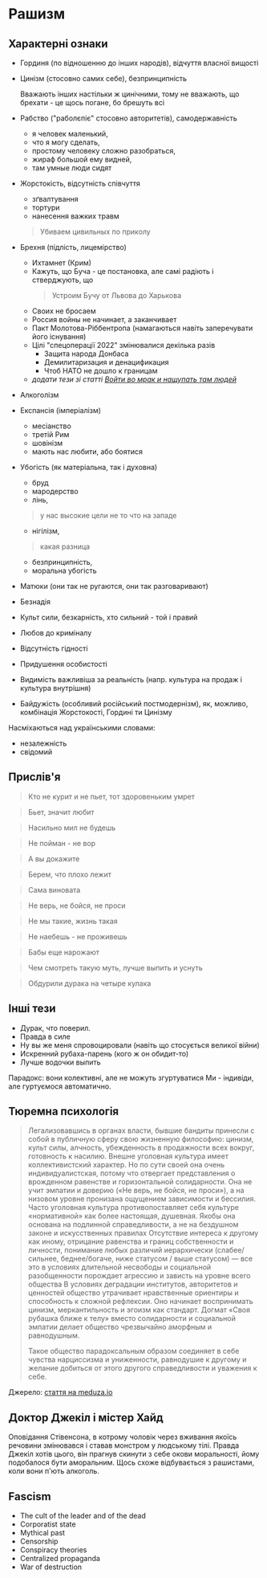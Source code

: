 # Рашизм

## Характерні ознаки

 - Гординя (по відношенню до інших народів), відчуття власної вищості
 - Цинізм (стосовно самих себе), безпринципність

   Вважають інших настільки ж цинічними, тому не вважають, що брехати - це щось погане, бо брешуть всі
 
 - Рабство ("раболєпіє" стосовно авторитетів), самодержавність
   - я человек маленький, 
   - что я могу сделать, 
   - простому человеку сложно разобраться, 
   - жираф большой ему видней, 
   - там умные люди сидят
 - Жорстокість, відсутність співчуття
   - зґвалтування
   - тортури
   - нанесення важких травм
   > Убиваем цивильных по приколу
 - Брехня (підлість, лицемірство)
   - Ихтамнет (Крим)
   - Кажуть, що Буча - це постановка, але самі радіють і стверджують, що 
     > Устроим Бучу от Львова до Харькова
   - Своих не бросаем
   - Россия войны не начинает, а заканчивает
   - Пакт Молотова-Ріббентропа (намагаються навіть заперечувати його існування)
   - Цілі "спецоперації 2022" змінювалися декілька разів
     - Защита народа Донбаса
     - Демилитаризация и денацификация
     - Чтоб НАТО не дошло к границам
   - _додати тези зі статті [Войти во мрак и нащупать там людей](https://meduza.io/feature/2022/04/24/voyti-vo-mrak-i-naschupat-v-nem-lyudey)_
 - Алкоголізм
 - Експансія (імперіалізм)
   - месіанство
   - третій Рим
   - шовінізм
   - мають нас любити, або боятися
 - Убогість (як матеріальна, так і духовна)
   - бруд
   - мародерство
   - лінь, 
   > у нас высокие цели не то что на западе
   - нігілізм, 
   > какая разница
   - безпринципність, 
   - моральна убогість
 - Матюки (они так не ругаются, они так разговаривают)
 - Безнадія
 - Культ сили, безкарність, хто сильний - той і правий
 - Любов до криміналу
 - Відсутність гідності
 - Придушення особистості
 - Видимість важливіша за реальність (напр. культура на продаж і культура внутрішня)
 - Байдужість (особливий російський постмодернізм), як, можливо, комбінація Жорстокості, Гордині ти Цинізму

Насміхаються над українськими словами:

 - незалежність
 - свідомий
 
## Прислів'я

> Кто не курит и не пьет, тот здоровеньким умрет

> Бьет, значит любит

> Насильно мил не будешь

> Не пойман - не вор 

> А вы докажите
 
> Берем, что плохо лежит 

> Сама виновата

> Не верь, не бойся, не проси
 
> Не мы такие, жизнь такая

> Не наебешь - не проживешь

> Бабы еще нарожают

> Чем смотреть такую муть, лучше выпить и уснуть

> Обдурили дурака на четыре кулака

## Інші тези

 - Дурак, что поверил.
 - Правда в силе
 - Ну вы же меня спровоцировали (навіть що стосується великої війни)
 - Искренний рубаха-парень (кого ж он обидит-то)
 - Лучше водочки выпить
 
Парадокс: вони колективні, але не можуть згуртуватися
Ми - індивіди, але гуртуємося автоматично.

## Тюремна психологія

> Легализовавшись в органах власти, бывшие бандиты принесли с собой в публичную сферу свою жизненную философию: цинизм, культ силы, алчность, убежденность в продажности всех вокруг, готовность к насилию.
> Внешне уголовная культура имеет коллективистский характер. Но по сути своей она очень индивидуалистская, потому что отвергает представления о врожденном равенстве и горизонтальной солидарности. Она не учит эмпатии и доверию («Не верь, не бойся, не проси»), а на низовом уровне пронизана ощущением зависимости и бессилия.
> Часто уголовная культура противопоставляет себя культуре «нормативной» как более настоящая, душевная. Якобы она основана на подлинной справедливости, а не на бездушном законе и искусственных правилах
> Отсутствие интереса к другому как иному, отрицание равенства и границ собственности и личности, понимание любых различий иерархически (слабее/сильнее, беднее/богаче, ниже статусом / выше статусом) — все это в условиях длительной несвободы и социальной разобщенности порождает агрессию и зависть на уровне всего общества
> В условиях деградации институтов, авторитетов и ценностей общество утрачивает нравственные ориентиры и способность к сложной рефлексии. Оно начинает воспринимать цинизм, меркантильность и эгоизм как стандарт. Догмат «Своя рубашка ближе к телу» вместо солидарности и социальной эмпатии делает общество чрезвычайно аморфным и равнодушным.
> 
> Такое общество парадоксальным образом соединяет в себе чувства нарциссизма и униженности, равнодушие к другому и желание добиться от этого другого справедливости и уважения к себе.

Джерело: [стаття на meduza.io](https://meduza.io/feature/2022/06/05/terror-mirnogo-naseleniya-v-ukraine-stal-nastoyaschim-shokom-pochemu-rossiyskaya-armiya-sovershaet-vse-eti-zverstva)

## Доктор Джекіл і містер Хайд

Оповідання Стівенсона, в котрому чоловік через вживання якоїсь речовини змінювався і ставав монстром у людському тілі.
Правда Джекіл хотів цього, він прагнув скинути з себе окови моральності, йому подобалося бути аморальним.
Щось схоже відбувається з рашистами, коли вони п'ють алкоголь.

## Fascism
 
 - The cult of the leader and of the dead
 - Corporatist state
 - Mythical past
 - Censorship
 - Conspiracy theories
 - Centralized propaganda
 - War of destruction